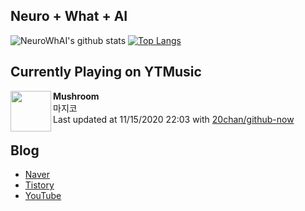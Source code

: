 ## Neuro + What + AI

![NeuroWhAI's github stats](https://github-readme-stats.vercel.app/api?username=neurowhai&count_private=true&show_icons=true)
[![Top Langs](https://github-readme-stats.vercel.app/api/top-langs/?username=neurowhai&layout=compact)](https://github.com/anuraghazra/github-readme-stats)

## Currently Playing on YTMusic

[<img align="left" height="65" src="https://lh3.googleusercontent.com/i3z2eaLGJiG6Hkv8bnMWuou4kx5ati5Zh4Zbs-Xg4UZxgdZyge1dCi1At2TleFAVkD7ef7U4CA3Oteph">](https://music.youtube.com/channel/UC6ALjq4oiVpv9vmL_Cb4Y7g)

**Mushroom**  
마지코  
Last updated at 11/15/2020 22:03 with [20chan/github-now](https://github.com/20chan/github-now)

## Blog

- [Naver](http://blog.naver.com/neurowhai)
- [Tistory](http://neurowhai.tistory.com/)
- [YouTube](https://www.youtube.com/channel/UCB_v1xU6laBHOeH6z4L-Mtw)
